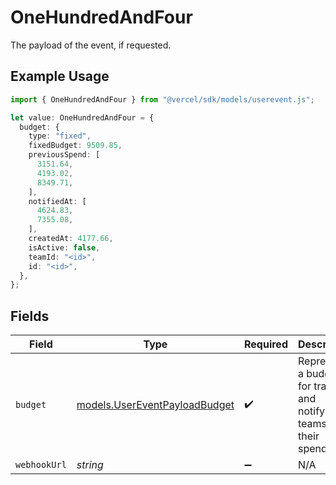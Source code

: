 # OneHundredAndFour

The payload of the event, if requested.

## Example Usage

```typescript
import { OneHundredAndFour } from "@vercel/sdk/models/userevent.js";

let value: OneHundredAndFour = {
  budget: {
    type: "fixed",
    fixedBudget: 9509.85,
    previousSpend: [
      3151.64,
      4193.02,
      8349.71,
    ],
    notifiedAt: [
      4624.83,
      7355.08,
    ],
    createdAt: 4177.66,
    isActive: false,
    teamId: "<id>",
    id: "<id>",
  },
};
```

## Fields

| Field                                                                   | Type                                                                    | Required                                                                | Description                                                             |
| ----------------------------------------------------------------------- | ----------------------------------------------------------------------- | ----------------------------------------------------------------------- | ----------------------------------------------------------------------- |
| `budget`                                                                | [models.UserEventPayloadBudget](../models/usereventpayloadbudget.md)    | :heavy_check_mark:                                                      | Represents a budget for tracking and notifying teams on their spending. |
| `webhookUrl`                                                            | *string*                                                                | :heavy_minus_sign:                                                      | N/A                                                                     |